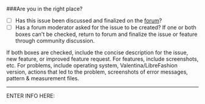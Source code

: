 ###Are you in the right place?
- [ ] Has this issue been discussed and finalized on the [forum](https://forum.valentina-project.org)?
- [ ] Has a forum moderator asked for the issue to be created?
If one or both boxes can't be checked, return to forum and finalize the issue or feature through community discussion.

If both boxes are checked, include the concise description for the issue, new feature, or improved feature request.
For features, include screenshots, etc.
For problems, include operating system, Valentina/LibreFashion version, actions that led to the problem, screenshots of error messages, pattern & measurement files.
________________________
ENTER INFO HERE:
